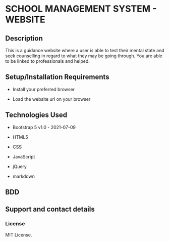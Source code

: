 # SCHOOL MANAGEMENT SYSTEM - WEBSITE


## Description
This is a guidance website where a user is able to test their mental state and seek 
counselling in regard to what they may be going through. You are able to be linked to 
professionals and helped.


## Setup/Installation Requirements
* Install your preferred browser

* Load the website url on your browser

## Technologies Used
* Bootstrap 5 v1.0 - 2021-07-09

* HTML5

* CSS

* JavaScript

* jQuery

* markdown

## BDD 

## Support and contact details

### License
MIT License. 
